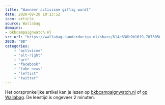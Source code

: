 ```yaml
---
title: "Wanneer activisme giftig wordt"
date: 2020-08-20 10:13:52
icon: article
source: Wallabag
domains:
- bkbcampaignwatch.nl
src_url: "https://wallabag.sanderdorigo.nl/share/614c638b9b16f9.78750509"
2020: "08"
categories:
    - "activisme"
    - "alt-right"
    - "art"
    - "facebook"
    - "fake news"
    - "leftist"
    - "twitter"
---
```

Het oorspronkelijke artikel kan je lezen op [bkbcampaignwatch.nl](https://bkbcampaignwatch.nl/wanneer-activisme-giftig-wordt/) of [op Wallabag](https://wallabag.sanderdorigo.nl/share/614c638b9b16f9.78750509). De leestijd is ongeveer 2 minuten.